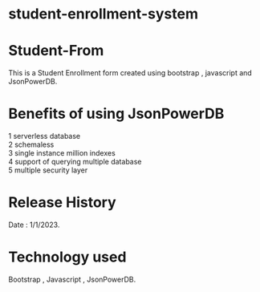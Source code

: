 # student-enrollment-system
# Student-From
This is a Student Enrollment form created using bootstrap , javascript and JsonPowerDB.

# Benefits of using JsonPowerDB
1 serverless database <br>
2 schemaless <br>
3 single instance million indexes <br>
4 support of querying multiple database <br>
5 multiple security layer <br>

# Release History 
Date : 1/1/2023.

# Technology used 
Bootstrap , Javascript , JsonPowerDB.
